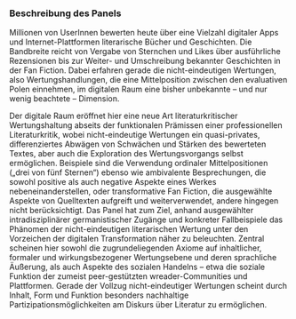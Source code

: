 ### Beschreibung des Panels

Millionen von UserInnen bewerten heute über eine Vielzahl digitaler Apps und Internet-Plattformen literarische Bücher und Geschichten. Die Bandbreite reicht von Vergabe von Sternchen und Likes über ausführliche Rezensionen bis zur Weiter- und Umschreibung bekannter Geschichten in der Fan Fiction. Dabei erfahren gerade die nicht-eindeutigen Wertungen, also Wertungshandlungen, die eine Mittelposition zwischen den evaluativen Polen einnehmen, im digitalen Raum eine bisher unbekannte – und nur wenig beachtete – Dimension. 

Der digitale Raum eröffnet hier eine neue Art literaturkritischer Wertungshaltung abseits der funktionalen Prämissen einer professionellen Literaturkritik, wobei nicht-eindeutige Wertungen ein quasi-privates, differenziertes Abwägen von Schwächen und Stärken des bewerteten Textes, aber auch die Exploration des Wertungsvorgangs selbst ermöglichen. Beispiele sind die Verwendung ordinaler Mittelpositionen („drei von fünf Sternen“) ebenso wie ambivalente Besprechungen, die sowohl positive als auch negative Aspekte eines Werkes nebeneinanderstellen, oder transformative Fan Fiction, die ausgewählte Aspekte von Quelltexten aufgreift und weiterverwendet, andere hingegen nicht berücksichtigt.
Das Panel hat zum Ziel, anhand ausgewählter intradisziplinärer germanistischer Zugänge und konkreter Fallbeispiele das Phänomen der nicht-eindeutigen literarischen Wertung unter den Vorzeichen der digitalen Transformation näher zu beleuchten. Zentral scheinen hier sowohl die zugrundeliegenden Axiome auf inhaltlicher, formaler und wirkungsbezogener Wertungsebene und deren sprachliche Äußerung, als auch Aspekte des sozialen Handelns – etwa die soziale Funktion der zumeist peer-gestützten wreader-Communities und Plattformen. Gerade der Vollzug nicht-eindeutiger Wertungen scheint durch Inhalt, Form und Funktion besonders nachhaltige Partizipationsmöglichkeiten am Diskurs über Literatur zu ermöglichen.
